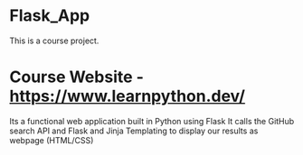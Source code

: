# Flask_App

This is a course project.

# Course Website - https://www.learnpython.dev/

Its a functional web application built in Python using Flask
It calls the GitHub search API and Flask and Jinja Templating to display
our results as webpage (HTML/CSS)
